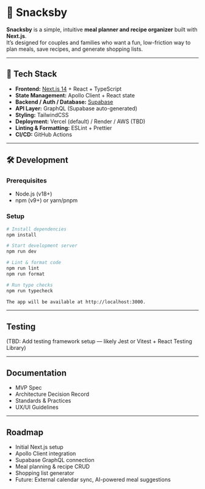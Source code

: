 # 🥪 Snacksby

**Snacksby** is a simple, intuitive **meal planner and recipe organizer** built with **Next.js**.  
It’s designed for couples and families who want a fun, low-friction way to plan meals, save recipes, and generate shopping lists.

---

## 🚀 Tech Stack

- **Frontend:** [Next.js 14](https://nextjs.org/) + React + TypeScript
- **State Management:** Apollo Client + React state
- **Backend / Auth / Database:** [Supabase](https://supabase.com/)
- **API Layer:** GraphQL (Supabase auto-generated)
- **Styling:** TailwindCSS
- **Deployment:** Vercel (default) / Render / AWS (TBD)
- **Linting & Formatting:** ESLint + Prettier
- **CI/CD:** GitHub Actions

---

## 🛠️ Development

### Prerequisites

- Node.js (v18+)
- npm (v9+) or yarn/pnpm

### Setup

```bash
# Install dependencies
npm install

# Start development server
npm run dev

# Lint & format code
npm run lint
npm run format

# Run type checks
npm run typecheck

The app will be available at http://localhost:3000.

```

---

## Testing

(TBD: Add testing framework setup — likely Jest or Vitest + React Testing Library)

---

## Documentation

- MVP Spec
- Architecture Decision Record
- Standards & Practices
- UX/UI Guidelines

---

## Roadmap

- Initial Next.js setup
- Apollo Client integration
- Supabase GraphQL connection
- Meal planning & recipe CRUD
- Shopping list generator
- Future: External calendar sync, AI-powered meal suggestions
